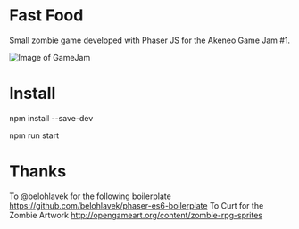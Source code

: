 # Fast Food

Small zombie game developed with Phaser JS for the Akeneo Game Jam #1.

![Image of GameJam](https://github.com/nidup/fast-food/doc/game-jam-1.png)

# Install

npm install --save-dev

npm run start

#  Thanks

To @belohlavek for the following boilerplate https://github.com/belohlavek/phaser-es6-boilerplate
To Curt for the Zombie Artwork http://opengameart.org/content/zombie-rpg-sprites
